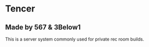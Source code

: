 # Tencer
 
 ## Made by 567 & 3Below1

 This is a server system commonly used for private rec room builds.

